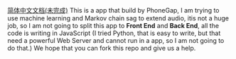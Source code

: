 [简体中文文档(未完成)](README_zh.md)
This is a app that build by PhoneGap, I am trying to use machine learning and Markov chain sag to extend audio, itis not a huge job, so I am not going to split this app to **Front End** and **Back End**, all the code is writing in JavaScript (I tried Python, that is easy to write, but that need a powerful Web Server and cannot run in a app, so I am not going to do that.)
We hope that you can fork this repo and give us a help.
